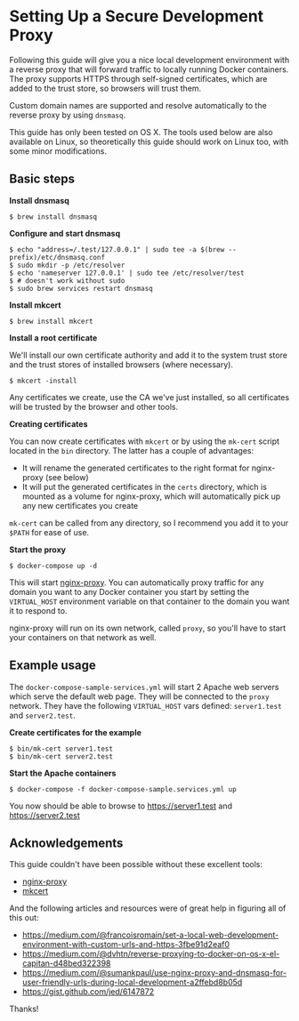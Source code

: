# Setting Up a Secure Development Proxy

Following this guide will give you a nice local development environment with a 
reverse proxy that will forward traffic to locally running Docker containers. 
The proxy supports HTTPS through self-signed certificates, which are added to 
the trust store, so browsers will trust them.

Custom domain names are supported and resolve automatically to the reverse proxy 
by using `dnsmasq`.

This guide has only been tested on OS X. The tools used below are also available 
on Linux, so theoretically this guide should work on Linux too, with some minor 
modifications.

## Basic steps

**Install dnsmasq**

```
$ brew install dnsmasq
```

**Configure and start dnsmasq**

```
$ echo "address=/.test/127.0.0.1" | sudo tee -a $(brew --prefix)/etc/dnsmasq.conf
$ sudo mkdir -p /etc/resolver
$ echo 'nameserver 127.0.0.1' | sudo tee /etc/resolver/test
$ # doesn't work without sudo
$ sudo brew services restart dnsmasq
```

**Install mkcert**

```
$ brew install mkcert
```

**Install a root certificate**

We'll install our own certificate authority and add it to the system trust 
store and the trust stores of installed browsers (where necessary).

```
$ mkcert -install
```

Any certificates we create, use the CA we've just installed, so all certificates 
will be trusted by the browser and other tools.

**Creating certificates**

You can now create certificates with `mkcert` or by using the `mk-cert` script 
located in the `bin` directory. The latter has a couple of advantages:

- It will rename the generated certificates to the right format for nginx-proxy (see below)
- It will put the generated certificates in the `certs` directory, which is 
mounted as a volume for nginx-proxy, which will automatically pick up any new certificates 
you create

`mk-cert` can be called from any directory, so I recommend you add it to your 
`$PATH` for ease of use.

**Start the proxy**

```
$ docker-compose up -d
```

This will start [nginx-proxy](https://github.com/jwilder/nginx-proxy). You 
can automatically proxy traffic for any domain you want to any Docker 
container you start by setting the `VIRTUAL_HOST` environment variable on 
that container to the domain you want it to respond to.

nginx-proxy will run on its own network, called `proxy`, so you'll have to 
start your containers on that network as well.

## Example usage

The `docker-compose-sample-services.yml` will start 2 Apache web servers 
which serve the default web page. They will be connected to the `proxy` 
network. They have the following `VIRTUAL_HOST` vars defined: 
`server1.test` and `server2.test`.

**Create certificates for the example**

```
$ bin/mk-cert server1.test
$ bin/mk-cert server2.test
```

**Start the Apache containers**

```
$ docker-compose -f docker-compose-sample.services.yml up
```

You now should be able to browse to https://server1.test and https://server2.test

## Acknowledgements

This guide couldn't have been possible without these excellent tools:

- [nginx-proxy](https://github.com/jwilder/nginx-proxy)
- [mkcert](https://github.com/FiloSottile/mkcert)

And the following articles and resources were of great help in figuring all of this out:

- https://medium.com/@francoisromain/set-a-local-web-development-environment-with-custom-urls-and-https-3fbe91d2eaf0
- https://medium.com/@dvhtn/reverse-proxying-to-docker-on-os-x-el-capitan-d48bed322398
- https://medium.com/@sumankpaul/use-nginx-proxy-and-dnsmasq-for-user-friendly-urls-during-local-development-a2ffebd8b05d
- https://gist.github.com/jed/6147872

Thanks!